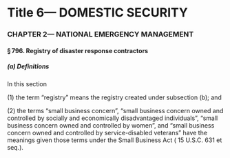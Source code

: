 
# Title 6— DOMESTIC SECURITY
### CHAPTER 2— NATIONAL EMERGENCY MANAGEMENT
#### § 796. Registry of disaster response contractors
##### (a) Definitions

In this section

(1) the term “registry” means the registry created under subsection (b); and

(2) the terms “small business concern”, “small business concern owned and controlled by socially and economically disadvantaged individuals”, “small business concern owned and controlled by women”, and “small business concern owned and controlled by service-disabled veterans” have the meanings given those terms under the Small Business Act ( 15 U.S.C. 631 et seq.).
